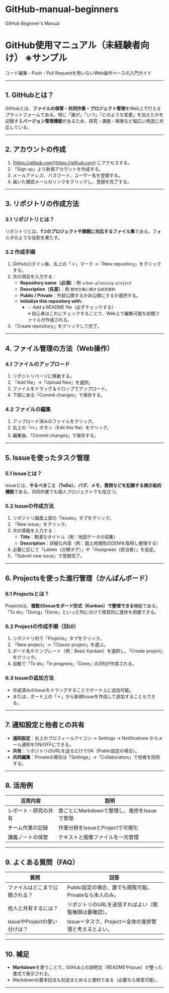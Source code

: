 # GitHub-manual-beginners
GitHub Beginner's Manual

# GitHub使用マニュアル（未経験者向け）  ※サンプル
コード編集・Push・Pull Requestを用いないWeb操作ベースの入門ガイド

---

## 1. GitHubとは？

GitHubとは、**ファイルの保管・共同作業・プロジェクト管理**をWeb上で行えるプラットフォームである。特に「誰が」「いつ」「どのような変更」を加えたかを記録する**バージョン管理機能**があるため、研究・課題・開発など幅広い用途に対応している。

---

## 2. アカウントの作成

1. [https://github.com](https://github.com) にアクセスする。
2. 「Sign up」より新規アカウントを作成する。
3. メールアドレス、パスワード、ユーザー名を登録する。
4. 届いた確認メールのリンクをクリックし、登録を完了する。

---

## 3. リポジトリの作成方法

### 3.1 リポジトリとは？

リポジトリとは、**1つのプロジェクトや課題に対応するファイル集**である。フォルダのような役割を果たす。

### 3.2 作成手順

1. GitHubログイン後、右上の「＋」マーク →「New repository」をクリックする。
2. 次の項目を入力する：
   - **Repository name（必須）**：例 `urban-planning-project`
   - **Description（任意）**：例 `都市計画に関する研究資料`
   - **Public / Private**：外部公開するか非公開にするか選択する。
   - **Initialize this repository with:**
     - ✅ Add a README file（必ずチェックする）  
       ※ 初心者はこれにチェックすることで、Web上で編集可能な初期ファイルが作成される。
3. 「Create repository」をクリックして完了。

---

## 4. ファイル管理の方法（Web操作）

### 4.1 ファイルのアップロード

1. リポジトリページに移動する。
2. 「Add file」→「Upload files」を選択。
3. ファイルをドラッグ＆ドロップでアップロード。
4. 下部にある「Commit changes」で保存する。

### 4.2 ファイルの編集

1. アップロード済みのファイルをクリック。
2. 右上の「✏️」ボタン（Edit this file）をクリック。
3. 編集後、「Commit changes」で保存する。

---

## 5. Issueを使ったタスク管理

### 5.1 Issueとは？

Issueとは、**やるべきこと（ToDo）、バグ、メモ、質問などを記録する掲示板的機能**である。共同作業でも個人プロジェクトでも役立つ。

### 5.2 Issueの作成方法

1. リポジトリ画面上部の「Issues」タブをクリック。
2. 「New issue」をクリック。
3. 次の情報を入力する：
   - **Title**：簡潔なタイトル（例：地図データの収集）
   - **Description**：詳細な内容（例：国土地理院のDEMを取得し整理する）
4. 必要に応じて「Labels（分類タグ）」や「Assignees（担当者）」を設定。
5. 「Submit new issue」で登録完了。

---

## 6. Projectsを使った進行管理（かんばんボード）

### 6.1 Projectsとは？

Projectsは、**複数のIssueをボード形式（Kanban）で整理できる**機能である。「To do」「Doing」「Done」といった列に分けて視覚的に進捗を把握できる。

### 6.2 Projectの作成手順（旧UI）

1. リポジトリ内で「Projects」タブをクリック。
2. 「New project」→「Classic project」を選ぶ。
3. ボード名やテンプレート（例：Basic Kanban）を選択し、「Create project」をクリック。
4. 自動で「To do」「In progress」「Done」の3列が作成される。

### 6.3 Issueの追加方法

- 作成済みのIssueをドラッグすることでボード上に追加可能。
- または、ボード上の「＋」から新規Issueを作成して追加することもできる。

---

## 7. 通知設定と他者との共有

- **通知設定**：右上のプロフィールアイコン → Settings → Notifications からメール通知をON/OFFにできる。
- **共有**：リポジトリのURLを送るだけでOK（Public設定の場合）。
- **共同編集**：Privateの場合は「Settings」→「Collaborators」で他者を招待する。

---

## 8. 活用例

| 活用内容           | 説明                                       |
|--------------------|--------------------------------------------|
| レポート・研究の共有 | 章ごとにMarkdownで整理し、進捗をIssueで管理 |
| チーム作業の記録     | 作業分担をIssueとProjectで可視化           |
| 講義ノートの保管     | テキストと画像ファイルを一元管理           |

---

## 9. よくある質問（FAQ）

| 質問                                     | 回答                                                      |
|------------------------------------------|-----------------------------------------------------------|
| ファイルはどこまで公開される？           | Public設定の場合、誰でも閲覧可能。Privateなら本人のみ。 |
| 他人と共有するには？                     | リポジトリのURLを送信すればよい（閲覧権限は要確認）。    |
| IssueやProjectの使い分けは？             | Issue＝タスク、Project＝全体の進捗管理と考えるとよい。    |

---

## 10. 補足

- **Markdown**を使うことで、GitHub上の説明文（READMEやIssue）が整った書式で表示される。
- Markdownの基本記法も別途まとめると便利である（必要なら用意可能）。

---
